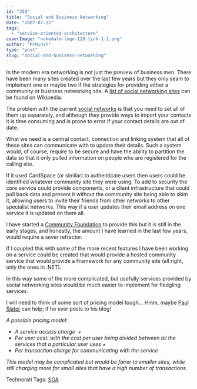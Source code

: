 ```yaml
---
id: "359"
title: "Social and Business Networking"
date: "2007-07-25"
tags: 
  - "service-oriented-architecture"
coverImage: "nakedalm-logo-128-link-1-1.png"
author: "MrHinsh"
type: "post"
slug: "social-and-business-networking"
---
```


In the modern era networking is not just the preview of business men. There have been many sites created over the last few years but they only seam to implement one or maybe two if the strategies for providing either a community or business networking site. A [list of social networking sites](http://en.wikipedia.org/wiki/List_of_social_networking_websites "list of social networking sites") can be found on Wikipedia.

The problem with the current [social networks](http://en.wikipedia.org/wiki/Social_network) is that you need to set all of them up separately, and although they provide ways to import your contacts it is time consuming and is prone to error if your contact details are out of date.

What we need is a central contact, connection and linking system that all of these sites can communicate with to update their details. Such a system would, of course, require to be secure and have the ability to partition the data so that it only pulled information on people who are registered for the calling site.

If it used CardSpace (or similar) to authenticate users then users could be identified whatever community site they were using. To add to security the core service could provide components, or a client infrastructure that could pull back data and present it without the community site being able to skim it, allowing users to invite their friends from other networks to other specialist networks. This way if a user updates their email address on one service it is updated on them all.

I have started a [Community Foundation](http://www.codeplex.com/RDdotNet/Wiki/View.aspx?title=Community%20Foundation&referringTitle=Home) to provide this but it is still in the early stages, and honestly, the amount I have learned in the last few years, would require a sever refractor.

If I coupled this with some of the more recent features I have been working on a service could be created that would provide a hosted community service that would provide a Framework for any community site (all right, only the ones in .NET).

In this way some of the more complicated, but usefully services provided by social networking sites would be much easier to implement for fledgling services.

I will need to think of some sort of pricing model tough... Hmm, maybe [Paul Slater](http://geekswithblogs.net/MMaI/ "Paul Slater's Blog") can help; if he ever posts to his blog!

_A possible pricing model:_

- _A service access charge  +_
- _Per user cost: with the cost per user being divided between all the services that a particular user uses +_
- _Per transaction charge for communicating with the service_

_This model may be complicated but would be fairer to smaller sites, while still charging more for small sites that have a high number of transactions._

Technorati Tags: [SOA](http://technorati.com/tags/SOA)




